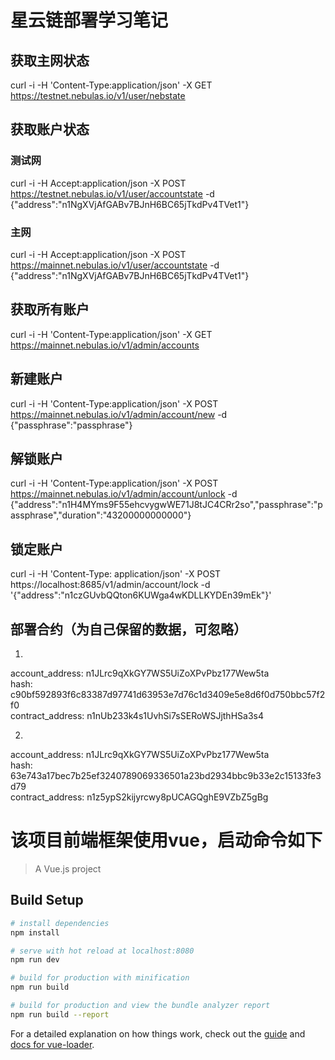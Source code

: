 # 星云链部署学习笔记

## 获取主网状态
curl -i -H 'Content-Type:application/json' -X GET https://testnet.nebulas.io/v1/user/nebstate

## 获取账户状态

### 测试网
curl -i -H Accept:application/json -X POST https://testnet.nebulas.io/v1/user/accountstate -d {\"address\":\"n1NgXVjAfGABv7BJnH6BC65jTkdPv4TVet1\"}

### 主网
curl -i -H Accept:application/json -X POST https://mainnet.nebulas.io/v1/user/accountstate -d {\"address\":\"n1NgXVjAfGABv7BJnH6BC65jTkdPv4TVet1\"}

## 获取所有账户
curl -i -H 'Content-Type:application/json' -X GET https://mainnet.nebulas.io/v1/admin/accounts


## 新建账户
curl -i -H 'Content-Type:application/json' -X POST https://mainnet.nebulas.io/v1/admin/account/new -d {\"passphrase\":\"passphrase\"}


## 解锁账户

curl -i -H 'Content-Type:application/json' -X POST https://mainnet.nebulas.io/v1/admin/account/unlock -d {\"address\":\"n1H4MYms9F55ehcvygwWE71J8tJC4CRr2so\",\"passphrase\":\"passphrase\",\"duration\":\"43200000000000\"}

## 锁定账户

curl -i -H 'Content-Type: application/json' -X POST https://localhost:8685/v1/admin/account/lock -d '{"address":"n1czGUvbQQton6KUWga4wKDLLKYDEn39mEk"}'

## 部署合约（为自己保留的数据，可忽略） 
1.  
account_address: n1JLrc9qXkGY7WS5UiZoXPvPbz177Wew5ta  
hash: c90bf592893f6c83387d97741d63953e7d76c1d3409e5e8d6f0d750bbc57f2f0  
contract_address: n1nUb233k4s1UvhSi7sSERoWSJjthHSa3s4  

2.
account_address: n1JLrc9qXkGY7WS5UiZoXPvPbz177Wew5ta  
hash: 63e743a17bec7b25ef3240789069336501a23bd2934bbc9b33e2c15133fe3d79  
contract_address: n1z5ypS2kijyrcwy8pUCAGQghE9VZbZ5gBg 

# 该项目前端框架使用vue，启动命令如下

> A Vue.js project

## Build Setup

``` bash
# install dependencies
npm install

# serve with hot reload at localhost:8080
npm run dev

# build for production with minification
npm run build

# build for production and view the bundle analyzer report
npm run build --report
```

For a detailed explanation on how things work, check out the [guide](http://vuejs-templates.github.io/webpack/) and [docs for vue-loader](http://vuejs.github.io/vue-loader).
